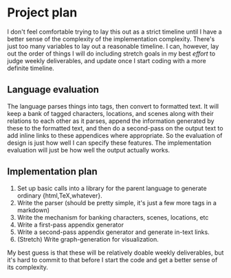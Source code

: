 # Project plan

I don't feel comfortable trying to lay this out as a strict timeline
until I have a better sense of the complexity of the implementation
complexity. There's just too many variables to lay out a reasonable
timeline. I can, however, lay out the order of things I will do
including stretch goals in my best *effort* to judge weekly
deliverables, and update once I start coding with a more definite
timeline.

## Language evaluation

The language parses things into tags, then convert to formatted
text. It will keep a bank of tagged characters, locations, and scenes
along with their relations to each other as it parses, append the
information generated by these to the formatted text, and then do a
second-pass on the output text to add inline links to these appendices
where appropriate. So the evaluation of design is just how well I can
specify these features. The implementation evaluation will just be how
well the output actually works.

## Implementation plan

1. Set up basic calls into a library for the parent language to
   generate ordinary {html,TeX,whatever}.
2. Write the parser (should be pretty simple, it's just a few more
   tags in a markdown)
3. Write the mechanism for banking characters, scenes, locations, etc
4. Write a first-pass appendix generator
5. Write a second-pass appendix generator and generate in-text links.
6. (Stretch) Write graph-generation for visualization.

My best guess is that these will be relatively doable weekly
deliverables, but it's hard to commit to that before I start the code
and get a better sense of its complexity.

